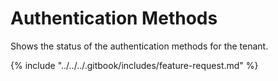 # Authentication Methods

Shows the status of the authentication methods for the tenant.



{% include "../../../.gitbook/includes/feature-request.md" %}
